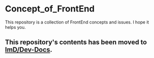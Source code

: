 # Concept_of_FrontEnd
This repository is a collection of FrontEnd concepts and issues. I hope it helps you.

## This repository's contents has been moved to [ImD/Dev-Docs](https://github.com/Im-D/Dev-Docs).
